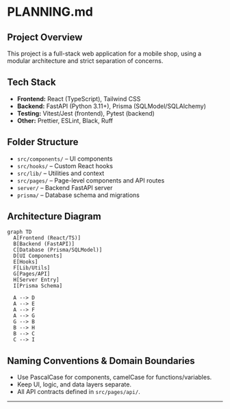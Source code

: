 # PLANNING.md

## Project Overview

This project is a full-stack web application for a mobile shop, using a modular architecture and strict separation of concerns.

## Tech Stack

- **Frontend:** React (TypeScript), Tailwind CSS
- **Backend:** FastAPI (Python 3.11+), Prisma (SQLModel/SQLAlchemy)
- **Testing:** Vitest/Jest (frontend), Pytest (backend)
- **Other:** Prettier, ESLint, Black, Ruff

## Folder Structure

- `src/components/` – UI components
- `src/hooks/` – Custom React hooks
- `src/lib/` – Utilities and context
- `src/pages/` – Page-level components and API routes
- `server/` – Backend FastAPI server
- `prisma/` – Database schema and migrations

## Architecture Diagram

```mermaid
graph TD
  A[Frontend (React/TS)]
  B[Backend (FastAPI)]
  C[Database (Prisma/SQLModel)]
  D[UI Components]
  E[Hooks]
  F[Lib/Utils]
  G[Pages/API]
  H[Server Entry]
  I[Prisma Schema]

  A --> D
  A --> E
  A --> F
  A --> G
  G --> B
  B --> H
  B --> C
  C --> I
```

## Naming Conventions & Domain Boundaries

- Use PascalCase for components, camelCase for functions/variables.
- Keep UI, logic, and data layers separate.
- All API contracts defined in `src/pages/api/`.

---
